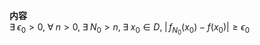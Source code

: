 **内容**  
$\exists\;\epsilon_0>0,\;\forall\;n>0,\;\exists\;N_0>n,\;\exists\;x_0\in D,\;|\,f_{N_0}(x_0)-f(x_0)|\geq\epsilon_0$  
